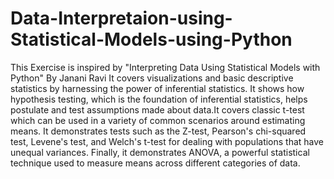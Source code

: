 # Data-Interpretaion-using-Statistical-Models-using-Python
This Exercise is inspired by "Interpreting Data Using Statistical Models with Python" By Janani Ravi
It covers visualizations and basic descriptive statistics by harnessing the power of inferential statistics. It shows how hypothesis testing, which is the foundation of inferential statistics, helps postulate and test assumptions made about data.It covers classic t-test which can be used in a variety of common scenarios around estimating means. It demonstrates tests such as the Z-test, Pearson's chi-squared test, Levene's test, and Welch's t-test for dealing with populations that have unequal variances. Finally, it demonstrates ANOVA, a powerful statistical technique used to measure means across different categories of data. 
